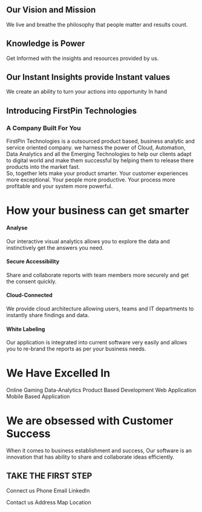 

## Our Vision and Mission

We live and breathe the philosophy that people matter and results count.

## Knowledge is Power 
Get Informed with the insights and resources provided by us. 

## Our Instant Insights provide Instant values
We create an ability to turn your actions into opportunity In hand
 

## Introducing FirstPin Technologies
### A Company Built For You

FirstPin Technologies is a outsourced product based, business analytic and service oriented company. we harness  the power of Cloud, Automation, Data Analytics and all the Emerging Technologies to help our clients adapt to digital world and make them successful by helping them to release there products into the market fast.  
So, together lets make your product smarter. Your customer experiences more exceptional. Your people more productive. Your process more profitable and your system more powerful.

# How your business can get smarter

#### Analyse

Our interactive visual analytics allows you to explore the data and instinctively get the answers you need.

#### Secure Accessibility
Share and collaborate reports with team members more securely and get the consent quickly.

#### Cloud-Connected

We provide cloud architecture allowing users, teams and IT departments to instantly share findings and data.

#### White Labeling

Our application is integrated into current software very easily and allows you to re-brand the reports as per your business needs.

# We Have Excelled In

Online Gaming
Data-Analytics
Product Based Development
Web Application
Mobile Based Application

# We are obsessed with Customer Success

When it comes to business establishment and success, Our software is an innovation that has ability to share and collaborate ideas efficiently.


## TAKE THE FIRST STEP

Connect us
Phone   			Email		  LinkedIn

Contact us
Address
Map Location
<!--stackedit_data:
eyJoaXN0b3J5IjpbLTE4MTYxMTMzMDAsLTIwNDYwMzM1NzAsLT
U2NTEwNDQyLDc2NzU3NDgwLC0xNjU3NzA1MjYsNzcxNzcyNTQz
LDYxNDkwMjY0NywtOTYwNDcyODQ3LC05MDQwNDc0NCwtMTAwNj
Q5NzU5MywtMTg5MzQ1OTc0MywxNDQyMDc3MTQ3LC0xNTE1ODY0
NTI5LDMwMTg3NzY5NywtMTk4ODcyODg2NSwtMTI3OTQ5NTYxNC
wxMDcxMzQwOTEwLC0xNDUyMzcwMzAsLTEzNzc4NTk2MiwxMjI0
MTkwMzhdfQ==
-->